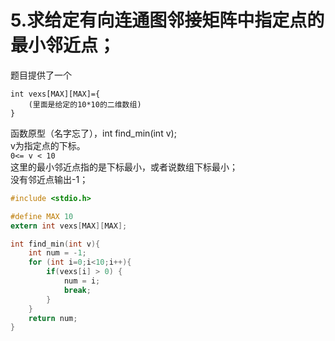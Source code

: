 # 5.求给定有向连通图邻接矩阵中指定点的最小邻近点；
题目提供了一个
```
int vexs[MAX][MAX]={
    (里面是给定的10*10的二维数组)
}  
```
函数原型（名字忘了），int find_min(int v);  
v为指定点的下标。  
`0<= v < 10`  
这里的最小邻近点指的是下标最小，或者说数组下标最小；  
没有邻近点输出-1；

```c
#include <stdio.h>

#define MAX 10
extern int vexs[MAX][MAX];

int find_min(int v){
    int num = -1;
    for (int i=0;i<10;i++){
        if(vexs[i] > 0) {
            num = i;
            break;
        }
    }
    return num;
}
```